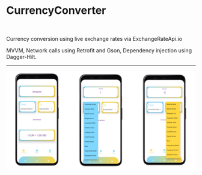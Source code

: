 # CurrencyConverter
<br>
<p>
Currency conversion using live exchange rates via ExchangeRateApi.io</p>
<p>MVVM, Network calls using Retrofit and Gson, Dependency injection using Dagger-Hilt.</p>
<hr>
<div>
  <img src="https://github.com/RysanekRivera/CurrencyConverter/blob/master/currency_converter.jpg?raw=true"/>
</div>

